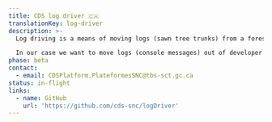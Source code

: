 ```yaml
---
title: CDS log driver 🇨🇦
translationKey: log-driver
description: >-
  Log driving is a means of moving logs (sawn tree trunks) from a forest to sawmills and pulp mills downstream using the current of a river.

  In our case we want to move logs (console messages) out of developer consoles and into places like StackDriver.
phase: beta
contact:
  - email: CDSPlatform.PlateformesSNC@tbs-sct.gc.ca
status: in-flight
links:
  - name: GitHub
    url: 'https://github.com/cds-snc/logDriver'
---
```


